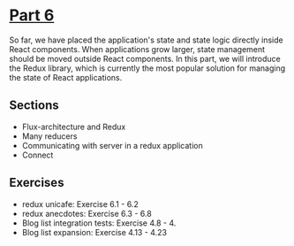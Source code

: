 # [Part 6](https://fullstackopen.com/en/part6)


So far, we have placed the application's state and state logic directly inside React components. When applications grow larger, state management should be moved outside React components. In this part, we will introduce the Redux library, which is currently the most popular solution for managing the state of React applications.


## Sections
* Flux-architecture and Redux
* Many reducers
* Communicating with server in a redux application
* Connect



## Exercises
* redux unicafe: Exercise 6.1 - 6.2
* redux anecdotes:  Exercise 6.3 - 6.8
* Blog list integration tests: Exercise 4.8 - 4.
* Blog list expansion: Exercise 4.13 - 4.23
  
  

